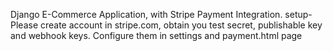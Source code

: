 Django E-Commerce Application, with Stripe Payment Integration.
setup- Please create account in stripe.com, obtain you test secret, publishable key and webhook keys. Configure them in  settings and payment.html page